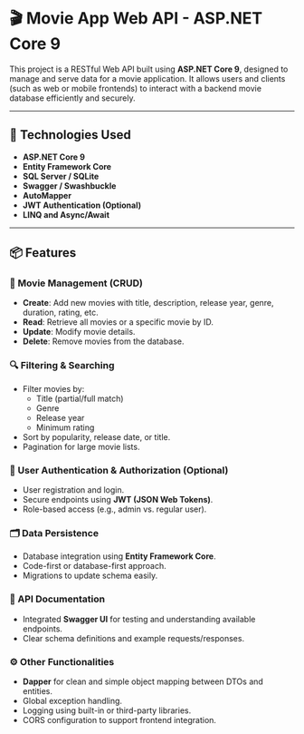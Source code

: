 # 🎬 Movie App Web API - ASP.NET Core 9

This project is a RESTful Web API built using **ASP.NET Core 9**, designed to manage and serve data for a movie application. It allows users and clients (such as web or mobile frontends) to interact with a backend movie database efficiently and securely.

---

## 🧰 Technologies Used

- **ASP.NET Core 9**
- **Entity Framework Core**
- **SQL Server / SQLite**
- **Swagger / Swashbuckle**
- **AutoMapper**
- **JWT Authentication (Optional)**
- **LINQ and Async/Await**

---

## 📦 Features

### 🎥 Movie Management (CRUD)
- **Create**: Add new movies with title, description, release year, genre, duration, rating, etc.
- **Read**: Retrieve all movies or a specific movie by ID.
- **Update**: Modify movie details.
- **Delete**: Remove movies from the database.

### 🔍 Filtering & Searching
- Filter movies by:
  - Title (partial/full match)
  - Genre
  - Release year
  - Minimum rating
- Sort by popularity, release date, or title.
- Pagination for large movie lists.

### 👤 User Authentication & Authorization (Optional)
- User registration and login.
- Secure endpoints using **JWT (JSON Web Tokens)**.
- Role-based access (e.g., admin vs. regular user).

### 🗂️ Data Persistence
- Database integration using **Entity Framework Core**.
- Code-first or database-first approach.
- Migrations to update schema easily.

### 📄 API Documentation
- Integrated **Swagger UI** for testing and understanding available endpoints.
- Clear schema definitions and example requests/responses.

### ⚙️ Other Functionalities
- **Dapper** for clean and simple object mapping between DTOs and entities.
- Global exception handling.
- Logging using built-in or third-party libraries.
- CORS configuration to support frontend integration.


